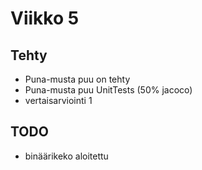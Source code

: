 # Viikko 5

## Tehty
 - Puna-musta puu on tehty  
 - Puna-musta puu UnitTests (50% jacoco)  
 - vertaisarviointi 1

## TODO
 - binäärikeko aloitettu
